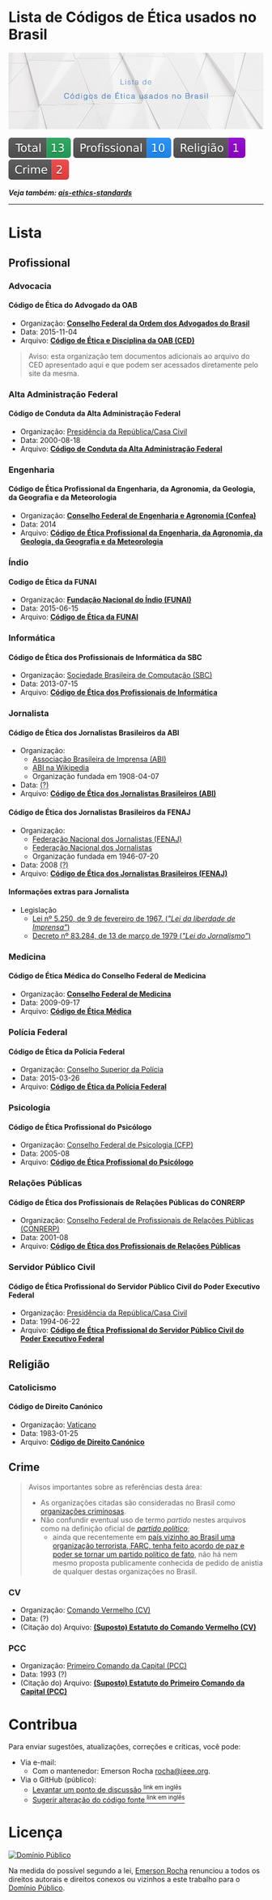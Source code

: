 # Lista de Códigos de Ética usados no Brasil

![Lista de Códigos de Ética Usados no Brasil](img/codigo-de-etica-brasil.png)

[![Total](badges/total.svg)](#lista) [![Profissional](badges/profissional.svg)](#profissional) [![Religião](badges/religiao.svg)](#religião) [![Crime](badges/crime.svg)](#crime)

**_Veja também: [ais-ethics-standards](https://github.com/fititnt/ais-ethics-standards)_**

---

# Lista

## Profissional

### Advocacia

#### Código de Ética do Advogado da OAB

- Organização: **[Conselho Federal da Ordem dos Advogados do Brasil](https://www.oab.org.br/)**
- Data: 2015-11-04
- Arquivo: **[Código de Ética e Disciplina da OAB (CED)](https://www.oab.org.br/publicacoes/AbrirPDF?LivroId=0000004085)**

> Aviso: esta organização tem documentos adicionais ao arquivo do CED
apresentado aqui e que podem ser acessados diretamente pelo site da mesma.

### Alta Administração Federal
#### Código de Conduta da Alta Administração Federal
- Organização: [Presidência da República/Casa Civil](http://www.casacivil.gov.br)
- Data: 2000-08-18
- Arquivo: **[Código de Conduta da Alta Administração Federal](http://www.planalto.gov.br/ccivil_03/codigos/codi_conduta/cod_conduta.htm)**

### Engenharia

#### Código de Ética Profissional da Engenharia, da Agronomia, da Geologia, da Geografia e da Meteorologia

- Organização: **[Conselho Federal de Engenharia e Agronomia (Confea)](http://www.confea.org.br)**
- Data: 2014
- Arquivo: **[Código de Ética Profissional da Engenharia, da Agronomia, da Geologia, da Geografia e da Meteorologia](http://www.confea.org.br/media/codigo_etica_sistemaconfea_8edicao_2015.pdf)**

### Índio

#### Codigo de Ética da FUNAI

- Organização: **[Fundação Nacional do Índio (FUNAI)](http://www.funai.gov.br/)**
- Data: 2015-06-15
- Arquivo: **[Código de Ética da FUNAI](http://www.funai.gov.br/arquivos/conteudo/cogedi/pdf/Outras_Publicacoes/Codigo%20de%20Etica/Codigo%20de%20Etica%20da%20Funai.pdf)**

### Informática

#### Código de Ética dos Profissionais de Informática da SBC
- Organização: [Sociedade Brasileira de Computação (SBC)](http://www.sbc.org.br/)
- Data: 2013-07-15
- Arquivo: **[Código de Ética dos Profissionais de Informática](http://www.sbc.org.br/jdownloads/02.codigo_de_etica_da_sbc.pdf)**

### Jornalista

#### Código de Ética dos Jornalistas Brasileiros da ABI
- Organização:
  - [Associação Brasileira de Imprensa (ABI)](http://www.abi.org.br)
  - [ABI na Wikipedia](https://pt.wikipedia.org/wiki/Associa%C3%A7%C3%A3o_Brasileira_de_Imprensa)
  - Organização fundada em 1908-04-07
- Data: <abbr title="Requer confirmação">(?)</abbr>
- Arquivo: **[Código de Ética dos Jornalistas Brasileiros (ABI)](http://www.abi.org.br/institucional/legislacao/codigo-de-etica-dos-jornalistas-brasileiros/)**

#### Código de Ética dos Jornalistas Brasileiros da FENAJ
- Organização:
  - [Federação Nacional dos Jornalistas (FENAJ)](https://fenaj.org.br)
  - [Federação Nacional dos Jornalistas](https://pt.wikipedia.org/wiki/Federa%C3%A7%C3%A3o_Nacional_dos_Jornalistas)
  - Organização fundada em 1946-07-20
- Data: 2008 <abbr title="Requer confirmação">(?)</abbr>
- Arquivo: **[Código de Ética dos Jornalistas Brasileiros (FENAJ)](http://fenaj.org.br/wp-content/uploads/2016/08/codigo_de_etica_dos_jornalistas_brasileiros-1.pdf)**

#### Informações extras para Jornalista
- Legislação
  - [Lei nº 5.250, de 9 de fevereiro de 1967. (_"Lei da liberdade de Imprensa"_)](http://www.planalto.gov.br/ccivil_03/decreto/Antigos/D83284.htm)
  - [Decreto nº 83.284, de 13 de março de 1979 (_"Lei do Jornalismo"_)](http://www.planalto.gov.br/ccivil_03/decreto/Antigos/D83284.htm)

### Medicina

#### Código de Ética Médica do Conselho Federal de Medicina

- Organização: **[Conselho Federal de Medicina](http://portal.cfm.org.br/)**
- Data: 2009-09-17
- Arquivo: **[Código de Ética Médica](https://portal.cfm.org.br/images/stories/biblioteca/codigo%20de%20etica%20medica.pdf)**

### Polícia Federal

#### Código de Ética da Polícia Federal
- Organização: [Conselho Superior da Polícia](http://www.pf.gov.br)
- Data: 2015-03-26
- Arquivo: **[Código de Ética da Polícia Federal](http://www.pf.gov.br/institucional/resolucao-no-04-csp-dpf-de-26-de-marco-de-2015)**

### Psicologia

#### Código de Ética Profissional do Psicólogo
- Organização: [Conselho Federal de Psicologia (CFP)](https://cfp.org.br)
- Data: 2005-08
- Arquivo: **[Código de Ética Profissional do Psicólogo](https://site.cfp.org.br/wp-content/uploads/2012/07/codigo-de-etica-psicologia.pdf)**

### Relações Públicas

#### Código de Ética dos Profissionais de Relações Públicas do CONRERP

- Organização: [Conselho Federal de Profissionais de Relações Públicas (CONRERP)](http://conferp.org.br/)
- Data: 2001-08
- Arquivo: **[Código de Ética dos Profissionais de Relações Públicas](http://conferp.org.br/site/wp-content/uploads/2018/12/Co%CC%81digodeE%CC%81tica.pdf)**

### Servidor Público Civil

#### Código de Ética Profissional do Servidor Público Civil do Poder Executivo Federal
- Organização: [Presidência da República/Casa Civil](http://www.casacivil.gov.br)
- Data: 1994-06-22
- Arquivo: **[Código de Ética Profissional do Servidor Público Civil do Poder Executivo Federal](http://www.planalto.gov.br/ccivil_03/decreto/d1171.htm)**

## Religião

### Catolicismo

#### Código de Direito Canónico
- Organização: [Vaticano](http://www.vatican.va)
- Data: 1983-01-25
- Arquivo: **[Código de Direito Canónico](http://www.vatican.va/archive/cod-iuris-canonici/portuguese/codex-iuris-canonici_po.pdf)**

## Crime
> Avisos importantes sobre as referências desta área:
> 
> - As organizações citadas são consideradas no Brasil como 
  [organizações criminosas](http://www.planalto.gov.br/ccivil_03/_Ato2011-2014/2013/Lei/L12850.htm).
> - Não confundir eventual uso de termo _partido_ nestes arquivos como
  na definição oficial de _[partido político](https://pt.wikipedia.org/wiki/Partido_pol%C3%ADtico)_;
>   - ainda que recentemente
  em [país vizinho ao Brasil uma organização terrorista, FARC, tenha feito acordo de paz e poder se tornar um partido político de fato](https://www.economist.com/the-americas/2017/11/09/the-farc-is-now-a-political-party-get-used-to-it), não há nem mesmo proposta publicamente conhecida de pedido de anistia de
  qualquer destas organizações no Brasil.

### CV
- Organização: [Comando Vermelho (CV)](https://pt.wikipedia.org/wiki/Comando_Vermelho)
- Data: (?)
- (Citação do) Arquivo: **[(Suposto) Estatuto do Comando Vermelho (CV)](http://cnews.com.br/cnews/noticias/107696/menor_revela_detalhes_sobre_%22batismo%22_no_comando_vermelho)**

### PCC
- Organização: [Primeiro Comando da Capital (PCC)](https://pt.wikipedia.org/wiki/Primeiro_Comando_da_Capital)
- Data: 1993 (?)
- (Citação do) Arquivo: **[(Suposto) Estatuto do Primeiro Comando da Capital (PCC)](https://pt.wikisource.org/wiki/Estatuto_do_PCC)**

<!--
#### NOME
- Organização: [NOME NOME NOME NOME](http://LINK-LINK-LINK)
- Data: YYYY-MM-DD
- Arquivo: **[NOME NOME NOME NOME](http://LINK-LINK-LINK)**
-->


# Contribua
Para enviar sugestões, atualizações, correções e críticas, você pode:

- Via e-mail:
  - Com o mantenedor: Emerson Rocha <rocha@ieee.org>.
- Via o GitHub (público):
  - [Levantar um ponto de discussão <sup>link em inglês</sup>](https://help.github.com/articles/creating-an-issue/)
  - [Sugerir alteração do código fonte <sup>link em inglês</sup>](https://help.github.com/articles/about-pull-requests/)

# Licença

[![Domínio Público](https://i.creativecommons.org/p/zero/1.0/88x31.png)](UNLICENSE)

Na medida do possível segundo a lei, [Emerson Rocha](https://github.com/fititnt)
renunciou a todos os direitos autorais e direitos conexos ou vizinhos a este
trabalho para o [Domínio Público](UNLICENSE).